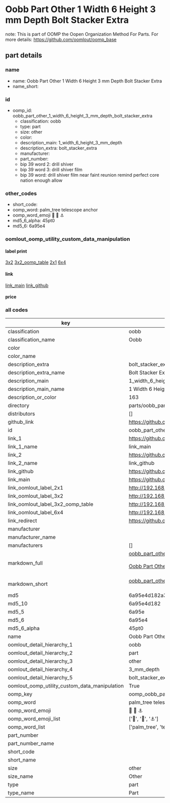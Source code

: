 # Oobb Part Other 1 Width 6 Height 3 mm Depth Bolt Stacker Extra  

note: This is part of OOMP the Oopen Organization Method For Parts. For more details: https://github.com/oomlout/oomp_base

##  part details
  







### name
* name: Oobb Part Other 1 Width 6 Height 3 mm Depth Bolt Stacker Extra
* name_short: 
### id
* oomp_id: oobb_part_other_1_width_6_height_3_mm_depth_bolt_stacker_extra
  * classification: oobb
  * type: part
  * size: other
  * color: 
  * description_main: 1_width_6_height_3_mm_depth
  * description_extra: bolt_stacker_extra
  * manufacturer: 
  * part_number: 
  * bip 39 word 2: drill shiver
  * bip 39 word 3: drill shiver film
  * bip 39 word: drill shiver film near faint reunion remind perfect core nation enough allow

### other_codes
* short_code: 
* oomp_word: palm_tree telescope anchor
* oomp_word_emoji :palm_tree: :telescope: :anchor:
* md5_6_alpha: 45pt0
* md5_6: 6a95e4






### oomlout_oomp_utility_custom_data_manipulation
#### label print
[3x2](http://192.168.1.245:1112/?label=oomp%2045pt0)
[3x2_oomp_table](http://192.168.1.108:1112/?label=oomp%2045pt0)
[2x1](http://192.168.1.242:1112/?label=oomp%2045pt0)
[6x4](http://192.168.1.55:1112/?label=oomp%2045pt0)    

#### link

[link_main](https://github.com/oomlout/oomlout_oomp_version_1_messy/tree/main/parts/oobb_part_other_1_width_6_height_3_mm_depth_bolt_stacker_extra) [link_github](https://github.com/oomlout/oomlout_oomp_version_1_messy/tree/main/parts/oobb_part_other_1_width_6_height_3_mm_depth_bolt_stacker_extra)                             

#### price







### all codes 
| key | value |  
| --- | --- |  
| classification | oobb |  
| classification_name | Oobb |  
| color |  |  
| color_name |  |  
| description_extra | bolt_stacker_extra |  
| description_extra_name | Bolt Stacker Extra |  
| description_main | 1_width_6_height_3_mm_depth |  
| description_main_name | 1 Width 6 Height 3 mm Depth |  
| description_or_color | 163 |  
| directory | parts/oobb_part_other_1_width_6_height_3_mm_depth_bolt_stacker_extra |  
| distributors | [] |  
| github_link | https://github.com/oomlout/oomlout_oomp_part_src/tree/main/parts/oobb_part_other_1_width_6_height_3_mm_depth_bolt_stacker_extra |  
| id | oobb_part_other_1_width_6_height_3_mm_depth_bolt_stacker_extra |  
| link_1 | https://github.com/oomlout/oomlout_oomp_version_1_messy/tree/main/parts/oobb_part_other_1_width_6_height_3_mm_depth_bolt_stacker_extra |  
| link_1_name | link_main |  
| link_2 | https://github.com/oomlout/oomlout_oomp_version_1_messy/tree/main/parts/oobb_part_other_1_width_6_height_3_mm_depth_bolt_stacker_extra |  
| link_2_name | link_github |  
| link_github | https://github.com/oomlout/oomlout_oomp_version_1_messy/tree/main/parts/oobb_part_other_1_width_6_height_3_mm_depth_bolt_stacker_extra |  
| link_main | https://github.com/oomlout/oomlout_oomp_version_1_messy/tree/main/parts/oobb_part_other_1_width_6_height_3_mm_depth_bolt_stacker_extra |  
| link_oomlout_label_2x1 | http://192.168.1.242:1112/?label=oomp%2045pt0 |  
| link_oomlout_label_3x2 | http://192.168.1.245:1112/?label=oomp%2045pt0 |  
| link_oomlout_label_3x2_oomp_table | http://192.168.1.108:1112/?label=oomp%2045pt0 |  
| link_oomlout_label_6x4 | http://192.168.1.55:1112/?label=oomp%2045pt0 |  
| link_redirect | https://github.com/oomlout/oomlout_oomp_version_1_messy/tree/main/parts/oobb_part_other_1_width_6_height_3_mm_depth_bolt_stacker_extra |  
| manufacturer |  |  
| manufacturer_name |  |  
| manufacturers | [] |  
| markdown_full | [oobb_part_other_1_width_6_height_3_mm_depth_bolt_stacker_extra](none)<br>[](none)<br>[Oobb Part Other 1 Width 6 Height 3 Mm Depth Bolt Stacker Extra](none)<br><br> |  
| markdown_short | [oobb_part_other_1_width_6_height_3_mm_depth_bolt_stacker_extra](none)<br><br> |  
| md5 | 6a95e4d182a316bae128f938acb18a17 |  
| md5_10 | 6a95e4d182 |  
| md5_5 | 6a95e |  
| md5_6 | 6a95e4 |  
| md5_6_alpha | 45pt0 |  
| name | Oobb Part Other 1 Width 6 Height 3 mm Depth Bolt Stacker Extra |  
| oomlout_detail_hierarchy_1 | oobb |  
| oomlout_detail_hierarchy_2 | part |  
| oomlout_detail_hierarchy_3 | other |  
| oomlout_detail_hierarchy_4 | 3_mm_depth |  
| oomlout_detail_hierarchy_5 | bolt_stacker_extra |  
| oomlout_oomp_utility_custom_data_manipulation | True |  
| oomp_key | oomp_oobb_part_other_1_width_6_height_3_mm_depth_bolt_stacker_extra |  
| oomp_word | palm_tree telescope anchor |  
| oomp_word_emoji | :palm_tree: :telescope: :anchor: |  
| oomp_word_emoji_list | [':palm_tree:', ':telescope:', ':anchor:'] |  
| oomp_word_list | ['palm_tree', 'telescope', 'anchor'] |  
| part_number |  |  
| part_number_name |  |  
| short_code |  |  
| short_name |  |  
| size | other |  
| size_name | Other |  
| type | part |  
| type_name | Part |  
